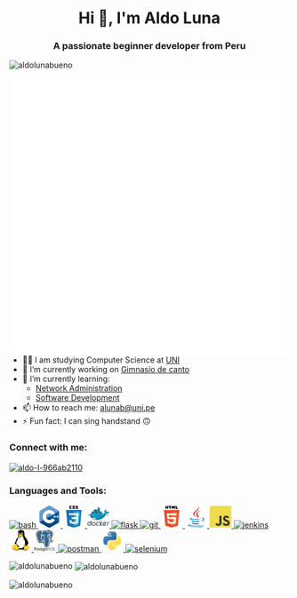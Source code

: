 <h1 align="center">Hi 👋, I'm Aldo Luna</h1>
<h3 align="center">A passionate beginner developer from Peru</h3>

<p align="left"> <img src="https://komarev.com/ghpvc/?username=aldolunabueno&label=Profile%20views&color=0e75b6&style=flat" alt="aldolunabueno" /> </p>

<!--
<p align="left"> <a href="https://github.com/ryo-ma/github-profile-trophy"><img src="https://github-profile-trophy.vercel.app/?username=aldolunabueno" alt="aldolunabueno" /></a> </p>
-->

<div>
  <img align="right" src="cube.svg" alt="Cube">
</div>

- 👨‍🎓 I am studying Computer Science at [UNI](https://www.uni.edu.pe/)
- 🔭 I’m currently working on [Gimnasio de canto](https://gimnasio-de-canto.surge.sh/)
- 🌱 I’m currently learning:
  - [Network Administration](https://github.com/AldoLunaBueno/Curso-CC312-2023_Network-Administration)
  - [Software Development](https://github.com/AldoLunaBueno/CC3S2_Software-Development_23)
- 📫 How to reach me: <a href="mailto:alunab@uni.pe">alunab@uni.pe</a>
- ⚡ Fun fact: I can sing handstand 🙃

<h3 align="left">Connect with me:</h3>
<div align="left">
<a href="https://linkedin.com/in/aldo-l-966ab2110" target="blank"><img align="center" src="https://raw.githubusercontent.com/rahuldkjain/github-profile-readme-generator/master/src/images/icons/Social/linked-in-alt.svg" alt="aldo-l-966ab2110" height="30" width="40" /></a>
</p>

<h3 align="left">Languages and Tools:</h3>
<div align="left">
  <a href="https://www.gnu.org/software/bash/" target="_blank" rel="noreferrer"> 
    <img src="https://www.vectorlogo.zone/logos/gnu_bash/gnu_bash-icon.svg" alt="bash" width="40" height="40"/>
  </a>  
  <a href="https://www.w3schools.com/cpp/" target="_blank" rel="noreferrer"> 
    <img src="https://raw.githubusercontent.com/devicons/devicon/master/icons/cplusplus/cplusplus-original.svg" alt="cplusplus" width="40" height="40"/> 
  </a> 
  <a href="https://www.w3schools.com/css/" target="_blank" rel="noreferrer"> 
    <img src="https://raw.githubusercontent.com/devicons/devicon/master/icons/css3/css3-original-wordmark.svg" alt="css3" width="40" height="40"/> 
  </a> 
  <a href="https://www.docker.com/" target="_blank" rel="noreferrer"> 
    <img src="https://raw.githubusercontent.com/devicons/devicon/master/icons/docker/docker-original-wordmark.svg" alt="docker" width="40" height="40"/> 
  </a> 
  <a href="https://flask.palletsprojects.com/" target="_blank" rel="noreferrer"> 
    <img src="https://www.vectorlogo.zone/logos/pocoo_flask/pocoo_flask-icon.svg" alt="flask" width="40" height="40"/> 
  </a> 
  <a href="https://git-scm.com/" target="_blank" rel="noreferrer"> 
    <img src="https://www.vectorlogo.zone/logos/git-scm/git-scm-icon.svg" alt="git" width="40" height="40"/> 
  </a> 
  <a href="https://www.w3.org/html/" target="_blank" rel="noreferrer"> 
    <img src="https://raw.githubusercontent.com/devicons/devicon/master/icons/html5/html5-original-wordmark.svg" alt="html5" width="40" height="40"/> 
  </a> 
  <a href="https://www.java.com" target="_blank" rel="noreferrer"> 
    <img src="https://raw.githubusercontent.com/devicons/devicon/master/icons/java/java-original.svg" alt="java" width="40" height="40"/> 
  </a> 
  <a href="https://developer.mozilla.org/en-US/docs/Web/JavaScript" target="_blank" rel="noreferrer"> 
    <img src="https://raw.githubusercontent.com/devicons/devicon/master/icons/javascript/javascript-original.svg" alt="javascript" width="40" height="40"/> 
  </a> 
  <a href="https://www.jenkins.io" target="_blank" rel="noreferrer"> 
    <img src="https://www.vectorlogo.zone/logos/jenkins/jenkins-icon.svg" alt="jenkins" width="40" height="40"/> 
  </a> 
  <a href="https://www.linux.org/" target="_blank" rel="noreferrer"> 
    <img src="https://raw.githubusercontent.com/devicons/devicon/master/icons/linux/linux-original.svg" alt="linux" width="40" height="40"/> 
  </a> 
  <a href="https://www.postgresql.org" target="_blank" rel="noreferrer"> 
    <img src="https://raw.githubusercontent.com/devicons/devicon/master/icons/postgresql/postgresql-original-wordmark.svg" alt="postgresql" width="40" height="40"/> 
  </a> 
  <a href="https://postman.com" target="_blank" rel="noreferrer"> 
    <img src="https://www.vectorlogo.zone/logos/getpostman/getpostman-icon.svg" alt="postman" width="40" height="40"/> 
  </a> 
  <a href="https://www.python.org" target="_blank" rel="noreferrer"> 
    <img src="https://raw.githubusercontent.com/devicons/devicon/master/icons/python/python-original.svg" alt="python" width="40" height="40"/> 
  </a> 
  <a href="https://www.selenium.dev" target="_blank" rel="noreferrer"> 
    <img src="https://raw.githubusercontent.com/detain/svg-logos/780f25886640cef088af994181646db2f6b1a3f8/svg/selenium-logo.svg" alt="selenium" width="40" height="40"/> 
  </a> 
</div>

<p><img align="left" src="https://github-readme-stats.vercel.app/api/top-langs?username=aldolunabueno&show_icons=true&locale=en&layout=compact" alt="aldolunabueno" /></p>

<p>&nbsp;<img align="center" src="https://github-readme-stats.vercel.app/api?username=aldolunabueno&show_icons=true&locale=en" alt="aldolunabueno" /></p>

<p><img align="center" src="https://github-readme-streak-stats.herokuapp.com/?user=aldolunabueno&" alt="aldolunabueno" /></p>
